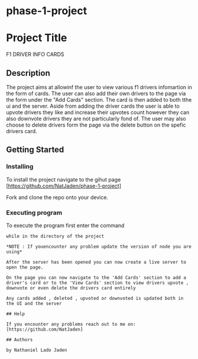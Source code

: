 # phase-1-project
# Project Title
F1 DRIVER INFO CARDS

## Description
The project aims at allowinf the user to view various f1 drivers infomartion in the form of cards.
The user can also add their own drivers to the page via the form under the "Add Cards" section. The card is then added to both tthe ui and the server.
Aside from adding the driver cards the user is able to upvote drivers they like and increase their upvotes count however they can also downvote drivers they are not particularly fond of.
The user may also choose to delete drivers form the page via the delete button on the spefic drivers card.

## Getting Started
### Installing
To install the project navigate to the gihut page [https://github.com/NatJaden/phase-1-project] 

Fork and clone the repo onto your device.
### Executing program
To execute the program first enter the command 
```json-server --watch db.json  
while in the directory of the project 

*NOTE : If youencounter any problem update the version of node you are using*

After the server has been opened you can now create a live server to open the page.

On the page you can now navigate to the 'Add Cards' section to add a driver's card or to the 'View Cards' section to view drivers upvote , downvote or even delete the drivers card entirely 

Any cards added , deleted , upvoted or downvoted is updated both in the UI and the server

## Help

If you encounter any problems reach out to me on: [https://github.com/NatJaden]

## Authors

by Nathaniel Lado Jaden









